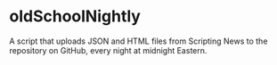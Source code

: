 # oldSchoolNightly
A script that uploads JSON and HTML files from Scripting News to the repository on GitHub, every night at midnight Eastern.
